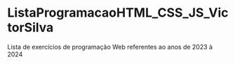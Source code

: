 # ListaProgramacaoHTML_CSS_JS_VictorSilva

Lista de exercícios de programação Web referentes ao anos de 2023 à 2024

